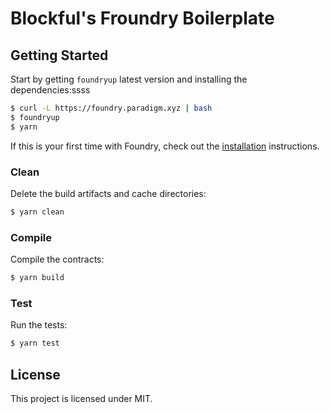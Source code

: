# Blockful's Froundry Boilerplate

## Getting Started

Start by getting `foundryup` latest version and installing the dependencies:ssss

```sh
$ curl -L https://foundry.paradigm.xyz | bash
$ foundryup
$ yarn
```

If this is your first time with Foundry, check out the
[installation](https://github.com/foundry-rs/foundry#installation) instructions.

### Clean

Delete the build artifacts and cache directories:

```sh
$ yarn clean
```

### Compile

Compile the contracts:

```sh
$ yarn build
```

### Test

Run the tests:

```sh
$ yarn test
```

## License

This project is licensed under MIT.
